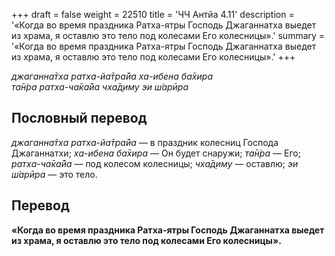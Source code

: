 +++
draft = false
weight = 22510
title = 'ЧЧ Антйа 4.11'
description = '«Когда во время праздника Ратха-ятры Господь Джаганнатха выедет из храма, я оставлю это тело под колесами Его колесницы».'
summary = '«Когда во время праздника Ратха-ятры Господь Джаганнатха выедет из храма, я оставлю это тело под колесами Его колесницы».'
+++

_джаганна̄тха ратха-йа̄тра̄йа ха-ибена ба̄хира  
та̄н̇ра ратха-ча̄ка̄йа чха̄д̣иму эи ш́арӣра_

## Пословный перевод

_джаганна̄тха_ _ратха_\-_йа̄тра̄йа_ — в праздник колесниц Господа Джаганнатхи; _ха_\-_ибена_ _ба̄хира_ — Он будет снаружи; _та̄н̇ра_ — Его; _ратха_\-_ча̄ка̄йа_ — под колесом колесницы; _чха̄д̣иму_ — оставлю; _эи_ _ш́арӣра_ — это тело.

## Перевод

**«Когда во время праздника Ратха-ятры Господь Джаганнатха выедет из храма, я оставлю это тело под колесами Его колесницы».**
